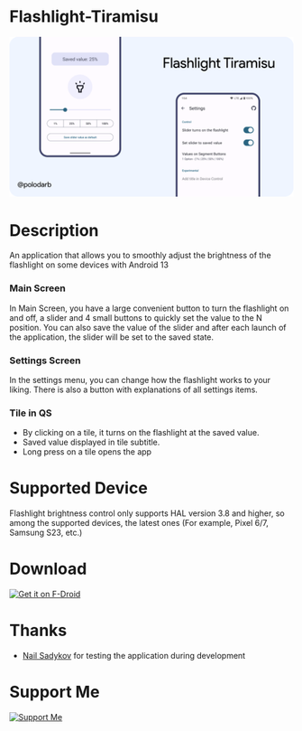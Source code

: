 # Flashlight-Tiramisu
![This is an image](Slide.png)
# Description
An application that allows you to smoothly adjust the brightness of the flashlight on some devices with Android 13
### Main Screen
In Main Screen, you have a large convenient button to turn the flashlight on and off, a slider and 4 small buttons to quickly set the value to the N position. You can also save the value of the slider and after each launch of the application, the slider will be set to the saved state. 
### Settings Screen
In the settings menu, you can change how the flashlight works to your liking. There is also a button with explanations of all settings items.
### Tile in QS
- By clicking on a tile, it turns on the flashlight at the saved value.
- Saved value displayed in tile subtitle.
- Long press on a tile opens the app
# Supported Device
Flashlight brightness control only supports HAL version 3.8 and higher, so among the supported devices, the latest ones (For example, Pixel 6/7, Samsung S23, etc.)
# Download
[<img src="https://fdroid.gitlab.io/artwork/badge/get-it-on.png"
     alt="Get it on F-Droid"
     height="80">](https://f-droid.org/packages/com.pdb82.flashlighttiramisu/)
# Thanks
- [Nail Sadykov](https://t.me/nailsad_eleos) for testing the application during development
# Support Me
[<img src="https://user-images.githubusercontent.com/65498838/203966455-3c3329b9-46bf-47fa-bd90-7e7c339369a8.png"
     alt="Support Me"
     height="80">](https://www.paypal.com/donate/?hosted_button_id=KMHJ6EJQPD9RN)
